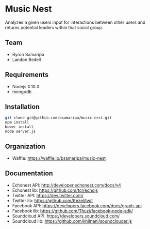 Music Nest
=========

Analyzes a given users input for interactions between other users and returns potential leaders within that social group.

Team
--------
* Byron Samaripa
* Landon Bedell

Requirements
------
* Nodejs 0.10.X
* mongodb

Installation
--------
```sh
git clone git@github.com:bsamaripa/music-nest.git
npm install
bower install
node server.js
```

Organization
--------
* Waffle: https://waffle.io/bsamaripa/music-nest

Documentation
--------
* Echonest API: http://developer.echonest.com/docs/v4
* Echonest lib: https://github.com/tcr/echojs
* Twitter API: https://dev.twitter.com/
* Twitter lib: https://github.com/ttezel/twit
* Facebook API: https://developers.facebook.com/docs/graph-api
* Facebook lib: https://github.com/Thuzi/facebook-node-sdk/
* Soundcloud API: https://developers.soundcloud.com/
* Soundcloud lib: https://github.com/khilnani/soundclouder.js
